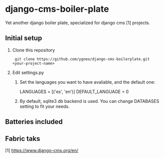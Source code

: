 django-cms-boiler-plate
=======================

Yet another django boiler plate, specialized for django cms [1] projects.

Initial setup
-------------

1. Clone this repository

        git clone https://github.com/ygneo/django-cms-boilerplate.git <your-project-name>


1. Edit settings.py
   1. Set the languages you want to have avaliable, and the default one:

        LANGUAGES = [('es', 'en')]
        DEFAULT_LANGUAGE = 0

   1. By default, sqlite3 db backend is used. You can change DATABASES setting to fit your needs.

Batteries included
------------------


Fabric taks
-----------


[1] https://www.django-cms.org/en/
